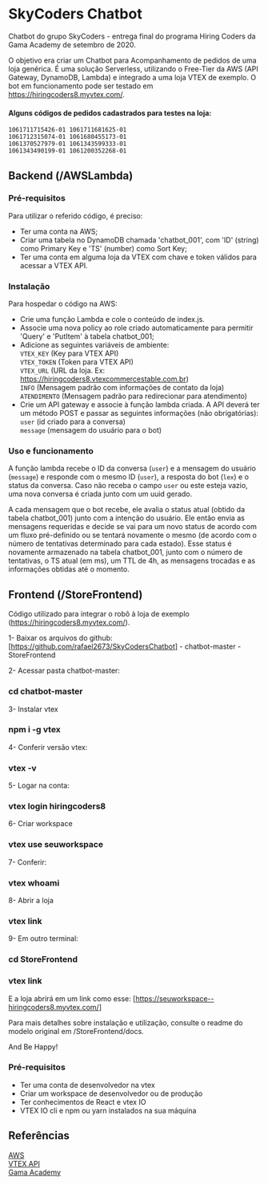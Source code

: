 # SkyCoders Chatbot

Chatbot do grupo SkyCoders - entrega final do programa Hiring Coders da Gama Academy de setembro de 2020.

O objetivo era criar um Chatbot para Acompanhamento de pedidos de uma loja genérica.
É uma solução Serverless, utilizando o Free-Tier da AWS (API Gateway, DynamoDB, Lambda) e integrado a uma loja VTEX de exemplo.
O bot em funcionamento pode ser testado em https://hiringcoders8.myvtex.com/.

#### Alguns códigos de pedidos cadastrados para testes na loja:
`1061711715426-01 1061711681625-01`  
`1061712315074-01 1061680455173-01`  
`1061370527979-01 1061343599333-01`  
`1061343490199-01 1061200352268-01`

## Backend (/AWSLambda)

### Pré-requisitos

Para utilizar o referido código, é preciso:
- Ter uma conta na AWS;
- Criar uma tabela no DynamoDB chamada 'chatbot_001', com 'ID' (string) como Primary Key e 'TS' (number) como Sort Key;
- Ter uma conta em alguma loja da VTEX com chave e token válidos para acessar a VTEX API.

### Instalação

Para hospedar o código na AWS:
- Crie uma função Lambda e cole o conteúdo de index.js.
- Associe uma nova policy ao role criado automaticamente para permitir 'Query' e 'PutItem' à tabela chatbot_001;
- Adicione as seguintes variáveis de ambiente:  
   `VTEX_KEY`	(Key para VTEX API)  
   `VTEX_TOKEN` (Token para VTEX API)  
   `VTEX_URL`	(URL da loja. Ex: https://hiringcoders8.vtexcommercestable.com.br)  
   `INFO`	(Mensagem padrão com informações de contato da loja)  
   `ATENDIMENTO` (Mensagem padrão para redirecionar para atendimento)  
- Crie um API gateway e associe à função lambda criada. A API deverá ter um método POST e passar as seguintes informações (não obrigatórias):  
   `user` (id criado para a conversa)  
   `message` (mensagem do usuário para o bot)  

### Uso e funcionamento

A função lambda recebe o ID da conversa (`user`) e a mensagem do usuário (`message`) e responde com o mesmo ID (`user`), a resposta do bot (`lex`) e o status da conversa. Caso não receba o campo `user` ou este esteja vazio, uma nova conversa é criada junto com um uuid gerado.

A cada mensagem que o bot recebe, ele avalia o status atual (obtido da tabela chatbot_001) junto com a intenção do usuário. Ele então envia as mensagens requeridas e decide se vai para um novo status de acordo com um fluxo pré-definido ou se tentará novamente o mesmo (de acordo com o número de tentativas determinado para cada estado). Esse status é novamente armazenado na tabela chatbot_001, junto com o número de tentativas, o TS atual (em ms), um TTL de 4h, as mensagens trocadas e as informações obtidas até o momento.


## Frontend (/StoreFrontend)

Código utilizado para integrar o robô à loja de exemplo (https://hiringcoders8.myvtex.com/). 


1- Baixar os arquivos do github: [https://github.com/rafael2673/SkyCodersChatbot]
	- chatbot-master 
	- StoreFrontend

2- Acessar pasta chatbot-master:
### cd chatbot-master

3- Instalar vtex
### npm i -g vtex

4- Conferir versão vtex:
### vtex -v

5- Logar na conta:
### vtex login hiringcoders8

6- Criar workspace
### vtex use seuworkspace

7- Conferir:
### vtex whoami

8- Abrir a loja
### vtex link

9- Em outro terminal:
### cd StoreFrontend
### vtex link

E a loja abrirá em um link como esse:
[https://seuworkspace--hiringcoders8.myvtex.com/]


Para mais detalhes sobre instalação e utilização, consulte o readme do modelo original em /StoreFrontend/docs.

And Be Happy!


### Pré-requisitos

- Ter uma conta de desenvolvedor na vtex
- Criar um workspace de desenvolvedor ou de produção
- Ter conhecimentos de React e vtex IO
- VTEX IO cli e npm ou yarn instalados na sua máquina


## Referências
[AWS](https://aws.amazon.com/)  
[VTEX API](https://developers.vtex.com/reference/orders)  
[Gama Academy](https://gama.academy/)
